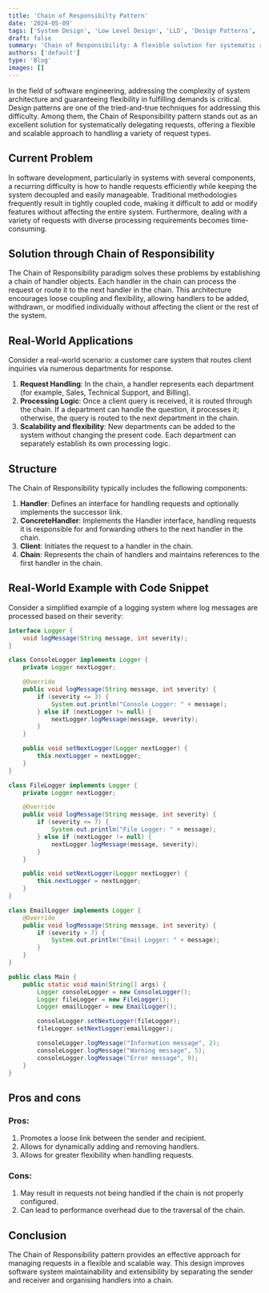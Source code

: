 ```yaml
---
title: 'Chain of Responsibilty Pattern'
date: '2024-05-09'
tags: ['System Design', 'Low Level Design', 'LLD', 'Design Patterns', 'Behavioral Design Pattern']
draft: false
summary: 'Chain of Responsibility: A flexible solution for systematic request handling in software systems.'
authors: ['default']
type: 'Blog'
images: []
---
```


In the field of software engineering, addressing the complexity of system architecture and guaranteeing flexibility in fulfilling demands is critical. Design patterns are one of the tried-and-true techniques for addressing this difficulty. Among them, the Chain of Responsibility pattern stands out as an excellent solution for systematically delegating requests, offering a flexible and scalable approach to handling a variety of request types.

## Current Problem

In software development, particularly in systems with several components, a recurring difficulty is how to handle requests efficiently while keeping the system decoupled and easily manageable. Traditional methodologies frequently result in tightly coupled code, making it difficult to add or modify features without affecting the entire system. Furthermore, dealing with a variety of requests with diverse processing requirements becomes time-consuming.

## Solution through Chain of Responsibility

The Chain of Responsibility paradigm solves these problems by establishing a chain of handler objects. Each handler in the chain can process the request or route it to the next handler in the chain. This architecture encourages loose coupling and flexibility, allowing handlers to be added, withdrawn, or modified individually without affecting the client or the rest of the system.

## Real-World Applications

Consider a real-world scenario: a customer care system that routes client inquiries via numerous departments for response.

1. **Request Handling**: In the chain, a handler represents each department (for example, Sales, Technical Support, and Billing).
2. **Processing Logic**: Once a client query is received, it is routed through the chain. If a department can handle the question, it processes it; otherwise, the query is routed to the next department in the chain.
3. **Scalability and flexibility**: New departments can be added to the system without changing the present code. Each department can separately establish its own processing logic.


## Structure

The Chain of Responsibility typically includes the following components:

1. **Handler**: Defines an interface for handling requests and optionally implements the successor link.
2. **ConcreteHandler**: Implements the Handler interface, handling requests it is responsible for and forwarding others to the next handler in the chain.
3. **Client**: Initiates the request to a handler in the chain.
4. **Chain**: Represents the chain of handlers and maintains references to the first handler in the chain.

## Real-World Example with Code Snippet

Consider a simplified example of a logging system where log messages are processed based on their severity:

```Java
interface Logger {
    void logMessage(String message, int severity);
}

class ConsoleLogger implements Logger {
    private Logger nextLogger;

    @Override
    public void logMessage(String message, int severity) {
        if (severity <= 3) {
            System.out.println("Console Logger: " + message);
        } else if (nextLogger != null) {
            nextLogger.logMessage(message, severity);
        }
    }

    public void setNextLogger(Logger nextLogger) {
        this.nextLogger = nextLogger;
    }
}

class FileLogger implements Logger {
    private Logger nextLogger;

    @Override
    public void logMessage(String message, int severity) {
        if (severity <= 7) {
            System.out.println("File Logger: " + message);
        } else if (nextLogger != null) {
            nextLogger.logMessage(message, severity);
        }
    }

    public void setNextLogger(Logger nextLogger) {
        this.nextLogger = nextLogger;
    }
}

class EmailLogger implements Logger {
    @Override
    public void logMessage(String message, int severity) {
        if (severity > 7) {
            System.out.println("Email Logger: " + message);
        }
    }
}
```

```Java
public class Main {
    public static void main(String[] args) {
        Logger consoleLogger = new ConsoleLogger();
        Logger fileLogger = new FileLogger();
        Logger emailLogger = new EmailLogger();

        consoleLogger.setNextLogger(fileLogger);
        fileLogger.setNextLogger(emailLogger);

        consoleLogger.logMessage("Information message", 2);
        consoleLogger.logMessage("Warning message", 5);
        consoleLogger.logMessage("Error message", 9);
    }
}
```


## Pros and cons

### Pros:

1. Promotes a loose link between the sender and recipient.
2. Allows for dynamically adding and removing handlers.
3. Allows for greater flexibility when handling requests.

### Cons:

1. May result in requests not being handled if the chain is not properly configured.
2. Can lead to performance overhead due to the traversal of the chain.

## Conclusion

The Chain of Responsibility pattern provides an effective approach for managing requests in a flexible and scalable way. This design improves software system maintainability and extensibility by separating the sender and receiver and organising handlers into a chain.